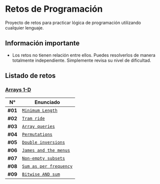 # Retos de Programación

Proyecto de retos para practicar lógica de programación utilizando cualquier lenguaje.

## Información importante

- Los retos no tienen relación entre ellos. Puedes resolverlos de manera totalmente independiente. Simplemente revisa su nivel de dificultad.

## Listado de retos

### [Arrays 1-D](./Arrays/1D/README.md)

| N°      | Enunciado                                                            |
| ------- | -------------------------------------------------------------------- |
| **#01** | [`Minimum Length`](./Arrays/1D/Minimum-Length/README.md)             |
| **#02** | [`Tram ride`](./Arrays/1D/Tram-Ride/README.md)                       |
| **#03** | [`Array queries`](./Arrays/1D/Array-Queries/README.md)               |
| **#04** | [`Permutations`](./Arrays/1D/Permutations/README.md)                 |
| **#05** | [`Double inversions`](./Arrays/1D/Double-Inversions/README.md)       |
| **#06** | [`James and the menus`](./Arrays/1D/James-and-the-menus/README.md)   |
| **#07** | [`Non-empty subsets`](./Arrays/1D/Non-empty-subsets/README.md)       |
| **#08** | [`Sum as per frequency`](./Arrays/1D/Sum-as-per-frequency/README.md) |
| **#09** | [`Bitwise AND sum`](./Arrays/1D/Bitwise-AND-sum/README.md)           |
